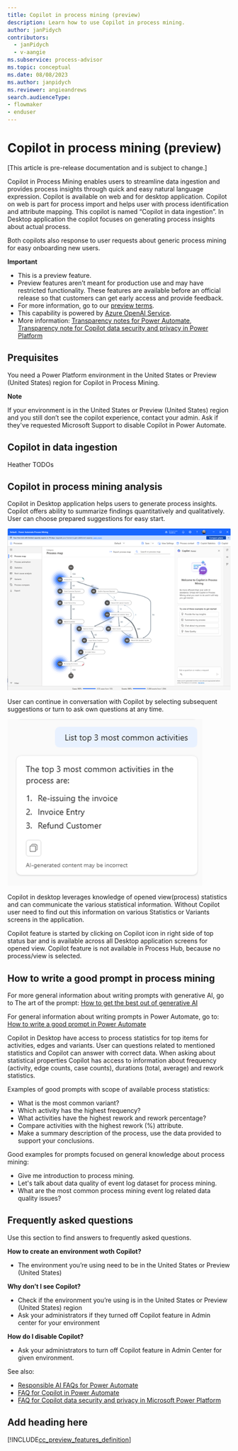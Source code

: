 ```yaml
---
title: Copilot in process mining (preview)
description: Learn how to use Copilot in process mining.
author: janPidych
contributors:
  - janPidych
  - v-aangie
ms.subservice: process-advisor
ms.topic: conceptual
ms.date: 08/08/2023
ms.author: janpidych
ms.reviewer: angieandrews
search.audienceType:
- flowmaker
- enduser
---
```


# Copilot in process mining (preview)

[This article is pre-release documentation and is subject to change.]

Copilot in Process Mining enables users to streamline data ingestion and provides process insights through quick and easy natural language expression. Copilot is available on web and for desktop application. Copilot on web is part for process import and helps user with process identification and attribute mapping. This copilot is named “Copilot in data ingestion”. In Desktop application the copilot focuses on generating process insights about actual process.

Both copilots also response to user requests about generic process mining for easy onboarding new users.

**Important**

-	This is a preview feature.
-	Preview features aren’t meant for production use and may have restricted functionality. These features are available before an official release so that customers can get early access and provide feedback.
-	For more information, go to our [preview terms](https://powerplatform.microsoft.com/legaldocs/supp-powerplatform-preview/).
-	This capability is powered by [Azure OpenAI Service](https://learn.microsoft.com/en-us/azure/cognitive-services/openai/overview).
-	More information: [Transparency notes for Power Automate](https://learn.microsoft.com/en-us/power-automate/transparency-note), [Transparency note for Copilot data security and privacy in Power Platform](https://learn.microsoft.com/en-us/power-platform/transparency-note-copilot-data-security-privacy)


## Prequisites
You need a Power Platform environment in the United States or Preview (United States) region for Copilot in Process Mining. 

 **Note**
 
If your environment is in the United States or Preview (United States) region and you still don’t see the copilot experience, contact your admin. Ask if they've requested Microsoft Support to disable Copilot in Power Automate.

## Copilot in data ingestion

Heather TODOs

## Copilot in process mining analysis

Copilot in Desktop application helps users to generate process insights. Copilot offers ability to summarize findings quantitatively and qualitatively. User can choose prepared suggestions for easy start.

![Screenshot of Copilot in Desktop application.](media/copilot-desktop-app.png)

User can continue in conversation with Copilot by selecting subsequent suggestions or turn to ask own questions at any time.

![Screenshot of Copilot asnwering custom prompt by user.](media/copilot-custom-prompt.png)


Copilot in desktop leverages knowledge of opened view(process) statistics and can communicate the various statistical information. Without Copilot user need to find out this information on various Statistics or Variants screens in the application.

Copilot feature is started by clicking on Copilot icon in right side of top status bar and is available across all Desktop application screens for opened view. Copilot feature is not available in Process Hub, because no process/view is selected.

## How to write a good prompt in process mining
For more general information about writing prompts with generative AI, go to The art of the prompt: [How to get the best out of generative AI](https://news.microsoft.com/source/features/ai/the-art-of-the-prompt-how-to-get-the-best-out-of-generative-ai/)

For general information about writing prompts in Power Automate, go to: [How to write a good prompt in Power Automate](https://learn.microsoft.com/en-us/power-automate/get-started-with-copilot#how-to-write-a-good-prompt)

Copilot in Desktop have access to process statistics for top items for activities, edges and variants. User can questions related to mentioned statistics and Copilot can answer with correct data. When asking about statistical properties Copilot has access to information about frequency (activity, edge counts, case counts), durations (total, average) and rework statistics.

Examples of good prompts with scope of available process statistics:
-	What is the most common variant?
-	Which activity has the highest frequency?
-	What activities have the highest rework and rework percentage?
-	Compare activities with the highest rework (%) attribute.
-	Make a summary description of the process, use the data provided to support your conclusions.

Good examples for prompts focused on general knowledge about process mining:
-	Give me introduction to process mining.
-	Let's talk about data quality of event log dataset for process mining.
-	What are the most common process mining event log related data quality issues?

## Frequently asked questions
Use this section to find answers to frequently asked questions.

**How to create an environment woth Copilot?**
- The environment you’re using need to be in the United States or Preview (United States)

**Why don’t I see Copilot?**
- Check if the environment you’re using is in the United States or Preview (United States) region
- Ask your administrators if they turned off Copilot feature in Admin center for your environment

**How do I disable Copilot?**
- Ask your administrators to turn off Copilot feature in Admin Center for given environment.

See also:

-	[Responsible AI FAQs for Power Automate](https://learn.microsoft.com/en-us/power-automate/responsible-ai-overview)
-	[FAQ for Copilot in Power Automate](https://learn.microsoft.com/en-us/power-automate/faqs-copilot)
-	[FAQ for Copilot data security and privacy in Microsoft Power Platform](https://learn.microsoft.com/en-us/power-platform/faqs-copilot-data-security-privacy)


## Add heading here

[!INCLUDE[cc_preview_features_definition](../includes/cc-preview-features-definition.md)]

